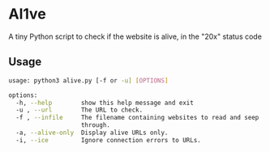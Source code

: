 # Al1ve
A tiny Python script to check if the website is alive, in the "20x" status code

## Usage
```bash
usage: python3 alive.py [-f or -u] [OPTIONS]

options:
  -h, --help        show this help message and exit
  -u , --url        The URL to check.
  -f , --infile     The filename containing websites to read and seep
                    through.
  -a, --alive-only  Display alive URLs only.
  -i, --ice         Ignore connection errors to URLs.

```
